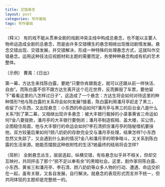 ```yaml
---
title: 交错悬念
layout: post
categories: 写作基础
tags: 写作基础
---
```


〔释义〕 有的戏不能从贯串全剧的戏剧冲突主线中构成总悬念，也不能以主要人物命运造成全剧的总悬念，而是由许多交错横生的悬念相继出现推动剧情发展。悬念交错出现、交错发展，并交错解决，形成一种特殊的处理悬念方式，这就叫作交错悬念。运用这种技法应视题材和主题的需要而定，务使种种悬念构成有机的艺术整体。

〔示例〕 曹禺：《日出》

第一幕，方达生来找陈白露，要她“只要你肯跟我走，就可以还跟从前一样快活、自由”。而陈白露不但不跟方达生离开这个花花世界，反而撕毁了车票，要他留下“看看这里的八怎样过日子”，这造成了一个悬念：方达生将会如何对待这里的种种情形?他与陈白露的关系将会如何发展?接着，陈白露利用潘月亭赶走了黑三，收留了小东西，又出现悬念：小东西的命运如何?潘月亭与黑三的后台金八是什么关系?到了第二幕，又相继出现许多悬念：被大丰银行裁掉的小录事黄省三命运如何?金八要提款，潘月亭的大丰银行要倒闭；潘月亭制造假相、盖大楼，买公债，企图稳住局面，他与大丰银行的命运会如何?李石清抓住潘月亭的隐秘借机要挟他，双方较量后果如何?顾八奶奶的存款完全交与潘月亭处理，结果怎样?小东西忽然又失踪了，又会遇到什么新的情况?金八和潘月亭的明争暗斗，又关系到陈白露的生活来源。她能否摆脱这种依附性的生活?她最终的结局将会怎样?

〔简析〕 全剧悬念丛生，层层迭起，纵横交错，有些悬念似乎并不相关，但却交互映衬，共同抨击了那个“损不足以奉有余”的黑暗社会。这里，剧作家将陈白露、小东西、黄省三和潘月亭、李石清、顾八奶奶等众多人物的行动、遭遇、命运交织在一起，虽有关联，又各自发展，自行解决。就悬念的表现形式而言并不统一，但共同体现的主题却是完整统一的。 